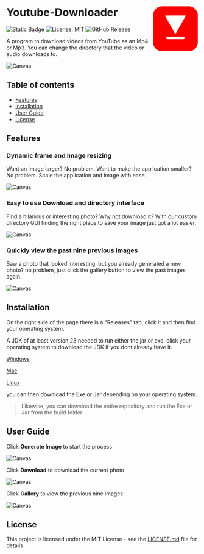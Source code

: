 # Youtube-Downloader <img src="assets/YoutubeDownloaderLogo.png" width="120px" alt="YoutubeDownloaderLogo" align="right">

![Static Badge](https://img.shields.io/badge/Java-f89820)
[![License: MIT](https://img.shields.io/badge/License-MIT-yellow.svg)](https://opensource.org/licenses/MIT)
![GitHub Release](https://img.shields.io/github/v/release/jackSeigerman/Youtube-Downloader)


A program to download videos from YouTube as an Mp4 or Mp3. You can change the directory that the video or audio downloads to. 

![Canvas](assets/YoutubeDownloader.gif)

## Table of contents
- [Features](#features)
- [Installation](#installation)
- [User Guide](#user-guide)
- [License](#license)

## Features

### Dynamic frame and Image resizing
Want an image larger? No problem. Want to make the application smaller? No problem. Scale the application and image with ease.

![Canvas](assets/Resize.gif)

### Easy to use Download and directory interface
Find a hilarious or interesting photo? Why not download it? With our custom directory GUI finding the right place to save your image just got a lot easier.

![Canvas](assets/Downloading.gif)

### Quickly view the past nine previous images 
Saw a photo that looked interesting, but you already generated a new photo? no problem, just click the gallery button to view the past images again.

![Canvas](assets/Gallery.gif)

## Installation

On the right side of the page there is a "Releases" tab, click it and then find your operating system. 

A JDK of at least version 23 needed to run either the jar or exe. click your operating system to download the JDK if you dont already have it.

[Windows](https://download.oracle.com/java/23/latest/jdk-23_windows-x64_bin.exe)

[Mac](https://download.oracle.com/java/23/latest/jdk-23_macos-aarch64_bin.dmg)

[Linux](https://download.oracle.com/java/23/latest/jdk-23_linux-x64_bin.deb)

you can then download the Exe or Jar depending on your operating system.

>Likewise, you can download the entire repository and run the Exe or Jar from the build folder


## User Guide

Click **Generate Image** to start the process

![Canvas](assets/GenerateImage.JPG)

Click **Download** to download the current photo

![Canvas](assets/Download.JPG)

Click **Gallery** to view the previous nine images

![Canvas](assets/Gallery.JPG)

## License
This project is licensed under the MIT License - see the [LICENSE.md](LICENSE) file for details
